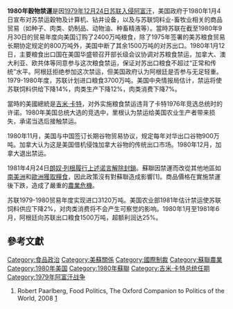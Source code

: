 **1980年穀物禁運**是因[1979年12月24日苏联入侵阿富汗](https://zh.wikipedia.org/wiki/阿富汗戰爭_\(1979年\) "wikilink")，美国政府于1980年1月4日宣布对苏禁运穀物及计算机、钻井设备，以及与苏联饲料业-畜牧业相关的商品贸易（如种子、肉类、奶制品、动物油、种畜精液等）。當時苏联在截至1980年9月30日的贸易年度向美国订购了2400万吨粮食，除了1975年签署的美苏粮食贸易长期协定规定的800万吨外，美国中断了其余1500万吨的对苏出口。1980年1月12日，主要粮食出口国在美国华盛顿召开部长级会议协调对苏粮食禁运，加拿大、澳大利亚、欧共体等同意参与这次粮食禁运，保证对苏出口粮食不超过“正常和传统”水平。阿根廷拒绝参加这次禁运，但美国政府认为阿根廷是否参与无足轻重。1979-1980年度，苏联计划进口粮食3700万吨。美国中央情报局估计，禁运将使苏联饲料供给下降14%，肉类生产下降12%，肉类消费下降7%。

當時的美國總統是[吉米·卡特](../Page/吉米·卡特.md "wikilink")，对外实施粮食禁运违背了卡特1976年竞选总统时的许诺。1980年美国总统大选的竞选中，里根认为禁运给美国农业生产者带来损失，承诺当选后接触禁运。

1980年11月，美国与中国签订长期谷物贸易协议，规定每年对华出口谷物900万吨。加拿大认为这是美国借机侵蚀加拿大谷物的传统出口市场。1980年12月，加拿大退出禁运。

1981年4月24日[朗奴·列根履行上述诺言解除封鎖](https://zh.wikipedia.org/wiki/朗奴·列根 "wikilink")。蘇聯因禁運而改從其他地區如[南美洲](../Page/南美洲.md "wikilink")和[歐洲獲取糧食](https://zh.wikipedia.org/wiki/歐洲 "wikilink")，因此政策沒有對蘇聯造成影響\[1\]。商品價格在實施禁運後下跌，造成了嚴重的[農業危機](https://zh.wikipedia.org/wiki/農業危機 "wikilink")。

苏联1979-1980贸易年度实现进口3120万吨。美国农业部1981年估计禁运使苏联饲料供应下降2%，对肉类消费将不会产生可察觉的影响。1980年1月至1981年6月，阿根廷向苏联出口粮食1500万吨，超额利润达25%。

## 參考文獻

[Category:食品政治](https://zh.wikipedia.org/wiki/Category:食品政治 "wikilink") [Category:美蘇關係](https://zh.wikipedia.org/wiki/Category:美蘇關係 "wikilink") [Category:國際制裁](https://zh.wikipedia.org/wiki/Category:國際制裁 "wikilink") [Category:蘇聯農業](https://zh.wikipedia.org/wiki/Category:蘇聯農業 "wikilink") [Category:1980年美国](https://zh.wikipedia.org/wiki/Category:1980年美国 "wikilink") [Category:1980年蘇聯](https://zh.wikipedia.org/wiki/Category:1980年蘇聯 "wikilink") [Category:吉米·卡特总统任期](https://zh.wikipedia.org/wiki/Category:吉米·卡特总统任期 "wikilink") [Category:1979年阿富汗战争](https://zh.wikipedia.org/wiki/Category:1979年阿富汗战争 "wikilink")

1.  Robert Paarlberg, Food Politics, The Oxford Companion to Politics of the World, 2008 [1](http://www.mywire.com/a/Oxford-Companion-Politics-World/Food-Politics/9577797/?&pbl=105)